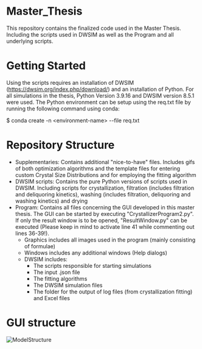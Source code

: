 # Master_Thesis
This repository contains the finalized code used in the Master Thesis. Including the scripts used in DWSIM as well as the Program and all underlying scripts.

# Getting Started
Using the scripts requires an installation of DWSIM (https://dwsim.org/index.php/download/) and an installation of Python. For all simulations in the thesis, Python Version 3.9.16 and DWSIM version 8.5.1 were used.
The Python environment can be setup using the req.txt file by running the following command using conda:

$ conda create -n \<environment-name\> --file req.txt

# Repository Structure
- Supplementaries:
    Contains additional "nice-to-have" files. Includes gifs of both optimization algorithms and the template files for entering custom Crystal Size Distributions and for employing the fitting algorithm
- DWSIM scripts:
    Contains the pure Python versions of scripts used in DWSIM. Including scripts for crystallization, filtration (includes filtration and deliquoring kinetics), washing (includes filtration, deliquoring and washing kinetics) and drying
- Program:
    Contains all files concerning the GUI developed in this master thesis. The GUI can be started by executing "CrystallizerProgram2.py". If only the result window is to be opened, "ResultWindow.py" can be executed (Please keep in mind to activate line 41 while commenting out lines 36-39!).
    - Graphics includes all images used in the program (mainly consisting of formulae)
    - Windows includes any additional windows (Help dialogs)
    - DWSIM includes:
        - The scripts responsible for starting simulations
        - The input .json file
        - The fitting algorithms
        - The DWSIM simulation files
        - The folder for the output of log files (from crystallization fitting) and Excel files

# GUI structure
![ModelStructure](https://github.com/RuehrerRainer/Master_Thesis/assets/103190984/1a9cfaa5-190a-43f4-8635-30583460a00d)


